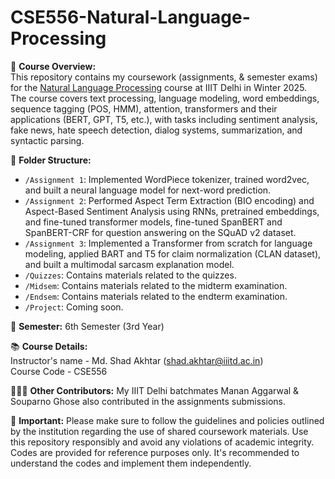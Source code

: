 # CSE556-Natural-Language-Processing

📘 **Course Overview:** <br>
This repository contains my coursework (assignments, &amp; semester exams) for the [Natural Language Processing](https://techtree.iiitd.edu.in/viewDescription/filename?=CSE556) course at IIIT Delhi in Winter 2025. <br>
The course covers text processing, language modeling, word embeddings, sequence tagging (POS, HMM), attention, transformers and their applications (BERT, GPT, T5, etc.), with tasks including sentiment analysis, fake news, hate speech detection, dialog systems, summarization, and syntactic parsing.

📂 **Folder Structure:**
- `/Assignment 1`: Implemented WordPiece tokenizer, trained word2vec, and built a neural language model for next-word prediction.
- `/Assignment 2`: Performed Aspect Term Extraction (BIO encoding) and Aspect-Based Sentiment Analysis using RNNs, pretrained embeddings, and fine-tuned transformer models, fine-tuned SpanBERT and SpanBERT-CRF for question answering on the SQuAD v2 dataset.
- `/Assignment 3`: Implemented a Transformer from scratch for language modeling, applied BART and T5 for claim normalization (CLAN dataset), and built a multimodal sarcasm explanation model.
- `/Quizzes`: Contains materials related to the quizzes.
- `/Midsem`: Contains materials related to the midterm examination.
- `/Endsem`: Contains materials related to the endterm examination.
- `/Project`: Coming soon.

📅 **Semester:**
6th Semester (3rd Year)

📚 **Course Details:** <br>
Instructor's name - Md. Shad Akhtar (shad.akhtar@iiitd.ac.in) <br>
Course Code - CSE556

🧑‍🤝‍🧑 **Other Contributors:**
My IIIT Delhi batchmates Manan Aggarwal & Souparno Ghose also contributed in the assignments submissions.

📌 **Important:**
Please make sure to follow the guidelines and policies outlined by the institution regarding the use of shared coursework materials. Use this repository responsibly and avoid any violations of academic integrity. Codes are provided for reference purposes only. It's recommended to understand the codes and implement them independently.
